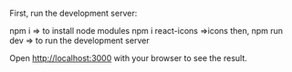 

First, run the development server:

npm i => to install node modules
npm i react-icons =>icons
then, 
npm run dev => to run the development server

Open [http://localhost:3000](http://localhost:3000) with your browser to see the result.

